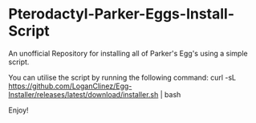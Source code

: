 # Pterodactyl-Parker-Eggs-Install-Script
An unofficial Repository for installing all of Parker's Egg's using a simple script.


You can utilise the script by running the following command:
curl -sL https://github.com/LoganClinez/Egg-Installer/releases/latest/download/installer.sh | bash

Enjoy!
